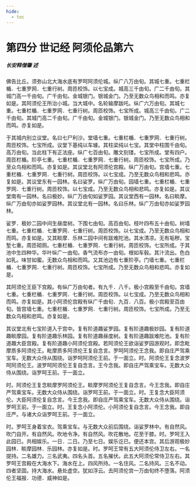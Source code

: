 ```yaml
---
hide:
  - toc
---
```


# **第四分 世记经 阿须伦品第六**

##### 长安释僧肇 述

佛告比丘。须弥山北大海水底有罗呵阿须伦城。纵广八万由旬。其城七重。七重栏楯．七重罗网．七重行树。周匝校饰。以七宝成。城高三千由旬。广二千由旬。其城门高一千由旬。广千由旬。金城银门。银城金门。乃至无数众鸟相和而鸣。亦复如是。其阿须伦王所治小城。当大城中。名轮输摩跋吒。纵广六万由旬。其城七重。七重栏楯．七重罗网．七重行树。周匝校饰。七宝所成。城高三千由旬。广二千由旬。其城门高二千由旬。广千由旬。金城银门。银城金门。乃至无数众鸟相和而鸣。亦复如是。

于其城内别立议堂。名曰七尸利沙。堂墙七重。七重栏楯．七重罗网．七重行树。周匝校饰。七宝所成。议堂下基纯以车璩。其柱梁纯以七宝。其堂中柱围千由旬。高万由旬。当此柱下有正法座。纵广七百由旬。雕文刻镂。七宝所成。堂有四户。周匝栏楯。阶亭七重。七重栏楯．七重罗网．七重行树。周匝校饰。七宝所成。乃至众鸟相和而鸣。亦复如是。其议堂北有阿须伦宫殿。纵广万由旬。宫墙七重。七重栏楯．七重罗网．七重行树。周匝校饰。以七宝成。乃至无数众鸟相和悲鸣。亦复如是。其议堂东有一园林。名曰娑罗。纵广万由旬。园墙七重。七重栏楯．七重罗网．七重行树。周匝校饰。以七宝成。乃至无数众鸟相和悲鸣。亦复如是。其议堂南有一园林。名曰极妙。纵广万由旬如娑罗园。其议堂西有一园林。名曰睒摩。纵广万由旬亦如娑罗园林。其议堂北有一园林。名曰乐林。纵广万由旬亦如娑罗园林。

娑罗．极妙二园中间生昼度树。下围七由旬。高百由旬。枝叶四布五十由旬。树墙七重。七重栏楯．七重罗网．七重行树。周匝校饰。以七宝成。乃至无数众鸟相和而鸣。亦复如是。又其睒摩．乐林二园中间有跋难陀池。其水清凉。无有垢秽。宝堑七重。周匝砌厕。七重栏楯．七重罗网．七重行树。周匝校饰。七宝所成。于其池中生四种华。华叶纵广一由旬。香气流布亦一由旬。根如车毂。其汁流出。色白如乳。味甘如蜜。无数众鸟相和而鸣。又其池边有七重阶亭。门墙七重。七重栏楯．七重罗网．七重行树。周匝校饰。七宝所成。乃至无数众鸟相和悲鸣。亦复如是。

其阿须伦王臣下宫殿。有纵广万由旬者。有九千．八千。极小宫殿至千由旬。宫墙七重。七重栏楯．七重罗网．七重行树。周匝校饰。以七宝成。乃至无数众鸟相和而鸣。亦复如是。其小阿须伦宫殿有纵广千由旬．九百．八百。极小宫殿至百由旬。皆宫墙七重。七重栏楯．七重罗网．七重行树。周匝校饰。七宝所成。乃至无数众鸟相和悲鸣。亦复如是。

其议堂北有七宝阶道入于宫中。复有阶道趣娑罗园。复有阶道趣极妙园。复有阶道趣睒摩园。复有阶道趣乐林园。复有阶道趣昼度树。复有阶道趣跋难陀池。复有阶道趣大臣宫殿。复有阶道趣小阿须伦宫殿。若阿须伦王欲诣娑罗园游观时。即念毗摩质多阿须伦王。毗摩质多阿须伦王复自念言。罗呵阿须伦王念我。即自庄严驾乘宝车。无数大众侍从围绕。诣罗呵阿须伦王前。于一面立。时。阿须伦王复念波罗呵阿须伦王。波罗呵阿须伦王复自念言。王今念我。即自庄严驾乘宝车。无数大众侍从围绕。诣罗呵王前。于一面立。

时。阿须伦王复念睒摩罗阿须伦王。睒摩罗阿须伦王复自念言。今王念我。即自庄严驾乘宝车。无数大众侍从围绕。诣罗呵王前。于一面立。时。王复念大臣阿须伦。大臣阿须伦复自念言。今王念我。即自庄严驾乘宝车。无数大众侍从围绕。诣罗呵王前。于一面立。时。王复念小阿须伦。小阿须伦复自念言。今王念我。即自庄严。与诸大众诣罗呵王前。于一面立。

时。罗呵王身着宝衣。驾乘宝车。与无数大众前后围绕。诣娑罗林中。有自然风。吹门自开。有自然风。吹地令净。有自然风。吹花散地。花至于膝。时。罗呵王入此园已。共相娱乐。一日．二日。乃至七日。娱乐讫已。便还本宫。其后游观极妙园林．睒摩园林．乐园林。亦复如是。时。罗呵王常有五大阿须伦侍卫左右。一名提持。二名雄力。三名武夷。四名头首。五名摧伏。此五大阿须伦常侍卫左右。其罗呵王宫殿在大海水下。海水在上。四风所持。一名住风。二名持风。三名不动。四者坚固。持大海水。悬处虚空。犹如浮云。去阿须伦宫一万由旬终不堕落。阿须伦王福报．功德．威神如是。